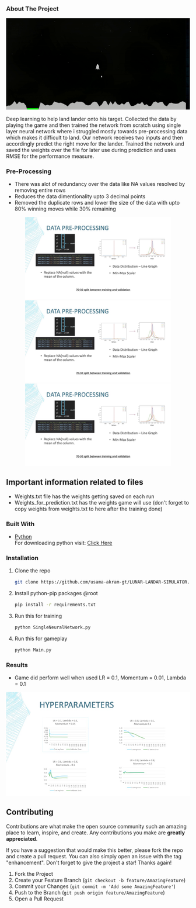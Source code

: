 ### About The Project

<p align="center">
   <img src="https://github.com/usama-akram-gt/LUNAR-LANDAR-SIMULATOR/blob/master/assets/LunarLandar_GamePlay.gif" />
</p>

Deep learning to help land lander onto his target. Collected the data by playing the game and then trained the network
from scratch using single layer neural network where i struggled mostly towards pre-processing data which makes it
difficult to land. Our network receives two inputs and then accordingly predict the right move for the lander. Trained
the network and saved the weights over the file for later use during prediction and uses RMSE for the performance 
measure.

### Pre-Processing
* There was alot of redundancy over the data like NA values resolved by removing entire rows <br>
* Reduces the data dimentionality upto 3 decimal points <br>
* Removed the duplicate rows and lower the size of the data with upto 80% winning moves while 30% remaining

<p align="center">
    <img src="https://github.com/usama-akram-gt/LUNAR-LANDAR-SIMULATOR/blob/master/assets/preprocessing2.jpg" width="400" />
    <img src="https://github.com/usama-akram-gt/LUNAR-LANDAR-SIMULATOR/blob/master/assets/preprocessing2.jpg" width="400" /> 
    <img src="https://github.com/usama-akram-gt/LUNAR-LANDAR-SIMULATOR/blob/master/assets/preprocessing2.jpg" width="400" />
</p>

## Important information related to files
* Weights.txt file has the weights getting saved on each run
* Weights_for_prediction.txt has the weights game will use (don't forget to copy weights from weights.txt to here after the training done)

### Built With
* [Python](https://www.python.org) <br>
For downloading python visit: <a href="https://www.python.org/downloads/">Click Here</a>

### Installation
1. Clone the repo
   ```sh
   git clone https://github.com/usama-akram-gt/LUNAR-LANDAR-SIMULATOR.git
   ```
2. Install python-pip packages @root
   ```sh
   pip install -r requirements.txt
   ```
3. Run this for training
   ```sh
   python SingleNeuralNetwork.py
   ```
4. Run this for gameplay
   ```sh
   python Main.py
   ```
   
### Results
* Game did perform well when used LR = 0.1, Momentum = 0.01, Lambda = 0.1 <br>
<p align="center">
    <img src="https://github.com/usama-akram-gt/LUNAR-LANDAR-SIMULATOR/blob/master/assets/hyperparameters.jpg" />
</p>


## Contributing

Contributions are what make the open source community such an amazing place to learn, inspire, and create. Any contributions you make are **greatly appreciated**.

If you have a suggestion that would make this better, please fork the repo and create a pull request. You can also simply open an issue with the tag "enhancement".
Don't forget to give the project a star! Thanks again!

1. Fork the Project
2. Create your Feature Branch (`git checkout -b feature/AmazingFeature`)
3. Commit your Changes (`git commit -m 'Add some AmazingFeature'`)
4. Push to the Branch (`git push origin feature/AmazingFeature`)
5. Open a Pull Request
